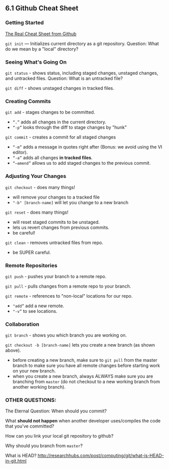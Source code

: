 ## 6.1 Github Cheat Sheet

### Getting Started

[The Real Cheat Sheet from Github](https://github.github.com/training-kit/downloads/github-git-cheat-sheet.pdf)

`git init` — Initializes current directory as a git repository.
Question: What do we mean by a "local" directory?

### Seeing What's Going On

`git status` - shows status, including staged changes, unstaged changes, and untracked files.
Question: What is an untracked file?

`git diff` - shows unstaged changes in tracked files.

### Creating Commits
`git add` - stages changes to be committed.
 - `“.”` adds all changes in the current directory.
 - `“-p”` looks through the diff to stage changes by "hunk"

`git commit` - creates a commit for all staged changes
 - `“-m”` adds a message in quotes right after (Bonus: we avoid using the VI editor).
 - `“-a”` adds all changes **in tracked files**.
 - `“—amend”` allows us to add staged changes to the previous commit.

### Adjusting Your Changes

`git checkout` - does many things!
- will remove your changes to a tracked file
- `"-b" [branch-name]` will let you change to a new branch 

`git reset` - does many things!
 - will reset staged commits to be unstaged.
 - lets us revert changes from previous commits.
 - be careful!
 
 `git clean` - removes untracked files from repo.
 - be SUPER careful.

### Remote Repositories

`git push` - pushes your branch to a remote repo.

`git pull` - pulls changes from a remote repo to your branch.

`git remote` - references to "non-local" locations for our repo.
 - `"add”` add a new remote.
 - `"-v”` to see locations.
 
 ### Collaboration
 
 `git branch` - shows you which branch you are working on.
 
 `git checkout -b [branch-name]` lets you create a new branch (as shown above).
 - before creating a new branch, make sure to `git pull` from the master branch to make sure you have all remote changes before starting work on your new branch.
 - when you create a new branch, always ALWAYS make sure you are branching from `master` (do not checkout to a new working branch from another working branch).
 

### OTHER QUESTIONS:

The Eternal Question: When should you commit?

What **should not happen** when another developer uses/compiles the code that you've committed?

How can you link your local git repository to github?

Why should you branch from `master`?

What is HEAD? http://researchhubs.com/post/computing/git/what-is-HEAD-in-git.html
